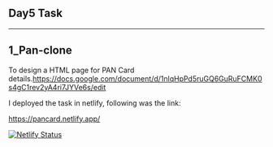 Day5 Task
---------------------------------------------------
---------------------------------------------------
1_Pan-clone
----------------------------------------------------
To design a HTML page for PAN Card details.https://docs.google.com/document/d/1nlqHpPd5ruGQ6GuRuFCMK0s4gC1rev2yA4ri7JYVe6s/edit

I deployed the task in netlify, following was the link: 

https://pancard.netlify.app/ 

[![Netlify Status](https://api.netlify.com/api/v1/badges/0451764a-e6b2-49d2-b4ea-8f1d4bcc5063/deploy-status)](https://app.netlify.com/sites/pancard/deploys)

